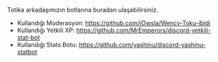 Totika arkadaşımızın botlarına buradan ulaşabilirsiniz.
- Kullandığı Moderasyon: https://github.com/iOwsla/Wency-Toku-ibidi
- Kullandığı Yetkili XP: https://github.com/MrEmperors/discord-yetkili-stat-bot
- Kullandığı Stats Botu: https://github.com/yashinu/discord-yashinu-statbot
